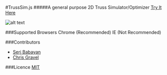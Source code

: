 #TrussSim.js
#####A general purpose 2D Truss Simulator/Optimizer [Try It Here](http://sergei1152.github.io/TrussSim.js/)

![alt text](https://github.com/sergei1152/TrussSim.js/blob/master/screenshots/simulation_mode.png "Simulation Example")

###Supported Browsers
Chrome (Recommended)
IE (Not Recommended)

###Contributors
- [Serj Babayan](https://github.com/sergei1152)
- [Chris Gravel](https://github.com/cpagravel)

###Licence
[MIT](https://github.com/sergei1152/TrussSim.js/blob/master/LICENCE)